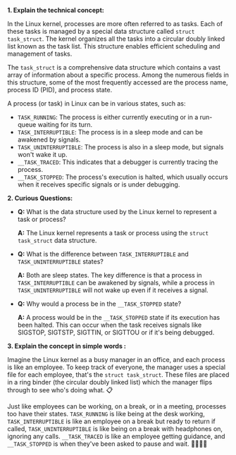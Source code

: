 **1. Explain the technical concept:**

In the Linux kernel, processes are more often referred to as tasks. Each of these tasks is managed by a special data structure called `struct task_struct`. The kernel organizes all the tasks into a circular doubly linked list known as the task list. This structure enables efficient scheduling and management of tasks.

The `task_struct` is a comprehensive data structure which contains a vast array of information about a specific process. Among the numerous fields in this structure, some of the most frequently accessed are the process name, process ID (PID), and process state.

A process (or task) in Linux can be in various states, such as:
- `TASK_RUNNING`: The process is either currently executing or in a run-queue waiting for its turn.
- `TASK_INTERRUPTIBLE`: The process is in a sleep mode and can be awakened by signals.
- `TASK_UNINTERRUPTIBLE`: The process is also in a sleep mode, but signals won't wake it up.
- `__TASK_TRACED`: This indicates that a debugger is currently tracing the process.
- `__TASK_STOPPED`: The process's execution is halted, which usually occurs when it receives specific signals or is under debugging.

**2. Curious Questions:**

- **Q:** What is the data structure used by the Linux kernel to represent a task or process?
  
  **A:** The Linux kernel represents a task or process using the `struct task_struct` data structure.

- **Q:** What is the difference between `TASK_INTERRUPTIBLE` and `TASK_UNINTERRUPTIBLE` states?
  
  **A:** Both are sleep states. The key difference is that a process in `TASK_INTERRUPTIBLE` can be awakened by signals, while a process in `TASK_UNINTERRUPTIBLE` will not wake up even if it receives a signal.

- **Q:** Why would a process be in the `__TASK_STOPPED` state?

  **A:** A process would be in the `__TASK_STOPPED` state if its execution has been halted. This can occur when the task receives signals like SIGSTOP, SIGTSTP, SIGTTIN, or SIGTTOU or if it's being debugged.

**3. Explain the concept in simple words :**

Imagine the Linux kernel as a busy manager in an office, and each process is like an employee. To keep track of everyone, the manager uses a special file for each employee, that's the `struct task_struct`. These files are placed in a ring binder (the circular doubly linked list) which the manager flips through to see who's doing what. 📋

Just like employees can be working, on a break, or in a meeting, processes too have their states. `TASK_RUNNING` is like being at the desk working, `TASK_INTERRUPTIBLE` is like an employee on a break but ready to return if called, `TASK_UNINTERRUPTIBLE` is like being on a break with headphones on, ignoring any calls. `__TASK_TRACED` is like an employee getting guidance, and `__TASK_STOPPED` is when they've been asked to pause and wait. 🏢👩‍💼🔄
